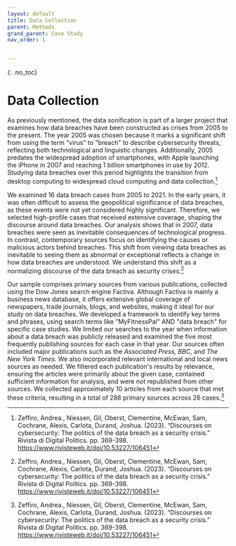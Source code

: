 ```yaml
---
layout: default
title: Data Collection
parent: Methods
grand_parent: Case Study
nav_order: 1


---
```


{: .no_toc}  

# Data Collection
As previously mentioned, the data sonification is part of a larger project that examines how data breaches have been constructed as crises from 2005 to the present. The year 2005 was chosen because it marks a significant shift from using the term "virus" to "breach" to describe cybersecurity threats, reflecting both technological and linguistic changes. Additionally, 2005 predates the widespread adoption of smartphones, with Apple launching the iPhone in 2007 and reaching 1 billion smartphones in use by 2012. Studying data breaches over this period highlights the transition from desktop computing to widespread cloud computing and data collection.[^1]

We examined 16 data breach cases from 2005 to 2021. In the early years, it was often difficult to assess the geopolitical significance of data breaches, as these events were not yet considered highly significant. Therefore, we selected high-profile cases that received extensive coverage, shaping the discourse around data breaches. Our analysis shows that in 2007, data breaches were seen as inevitable consequences of technological progress. In contrast, contemporary sources focus on identifying the causes or malicious actors behind breaches. This shift from viewing data breaches as inevitable to seeing them as abnormal or exceptional reflects a change in how data breaches are understood. We understand this shift as a normalizing discourse of the data breach as security crises.[^1]

Our sample comprises primary sources from various publications, collected using the Dow Jones search engine Factiva. Although Factiva is mainly a business news database, it offers extensive global coverage of newspapers, trade journals, blogs, and websites, making it ideal for our study on data breaches. We developed a framework to identify key terms and phrases, using search terms like "MyFitnessPal" AND "data breach" for specific case studies. We limited our searches to the year when information about a data breach was publicly released and examined the five most frequently publishing sources for each case in that year. Our sources often included major publications such as the <em> Associated Press, BBC, </em> and <em> The New York Times. </em> We also incorporated relevant international and local news sources as needed. We filtered each publication's results by relevance, ensuring the articles were primarily about the given case, contained sufficient information for analysis, and were not republished from other sources. We collected approximately 10 articles from each source that met these criteria, resulting in a total of 288 primary sources across 26 cases.[^1]

[^1]: Zeffiro, Andrea., Niessen, Gil, Oberst, Clementine, McEwan, Sam, Cochrane, Alexis, Carlota, Durand, Joshua. (2023). “Discourses on cybersecurity: The politics of the data breach as a security crisis.” Rivista di Digital Politics. pp. 369-398. <https://www.rivisteweb.it/doi/10.53227/106451>
